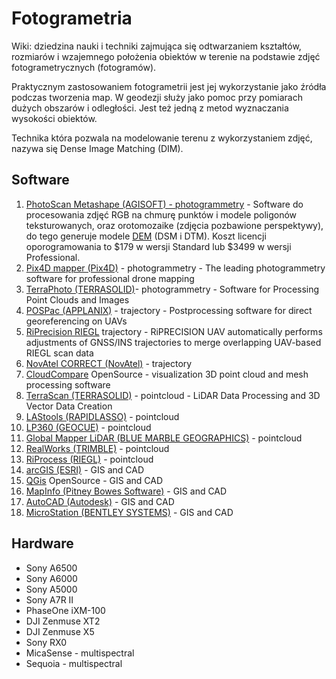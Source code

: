 # Fotogrametria 

Wiki: dziedzina nauki i techniki zajmująca się odtwarzaniem kształtów, rozmiarów i wzajemnego położenia obiektów w terenie na podstawie zdjęć fotogrametrycznych (fotogramów).

Praktycznym zastosowaniem fotogrametrii jest jej wykorzystanie jako źródła podczas tworzenia map. W geodezji służy jako pomoc przy pomiarach dużych obszarów i odległości. Jest też jedną z metod wyznaczania wysokości obiektów.

Technika która pozwala na modelowanie terenu z wykorzystaniem zdjęć, nazywa się Dense Image Matching (DIM).
## Software


1. [PhotoScan Metashape (AGISOFT) - photogrammetry](https://www.agisoft.com/) - Software do procesowania zdjęć RGB na chmurę punktów i  modele poligonów teksturowanych, oraz orotomozaike (zdjęcia pozbawione perspektywy), do tego generuje modele [DEM](https://pl.wikipedia.org/wiki/Numeryczny_model_terenu) (DSM i DTM). Koszt licencji oporogramowania to $179 w wersji Standard lub $3499 w wersji Professional.
2. [Pix4D mapper (Pix4D)](https://www.pix4d.com/product/pix4dmapper-photogrammetry-software) - photogrammetry - The leading photogrammetry software for professional drone mapping
3. [TerraPhoto (TERRASOLID)](http://www.terrasolid.com/home.php)- photogrammetry - Software for Processing Point Clouds and Images
4. [POSPac (APPLANIX)](https://www.applanix.com/products/pospac-mms.htm) - trajectory - Postprocessing software for direct georeferencing on UAVs
5. [RiPrecision RIEGL](http://www.riegl.com/products/software-packages/riprecision-uav/) trajectory - RiPRECISION UAV automatically performs adjustments of GNSS/INS trajectories to merge overlapping UAV-based RIEGL scan data
6. [NovAtel CORRECT (NovAtel)](https://www.novatel.com/solutions/novatel-correct-positioning/) - trajectory
7. [CloudCompare](https://www.danielgm.net/cc/) OpenSource - visualization 3D point cloud and mesh processing software
8. [TerraScan (TERRASOLID)](http://www.terrasolid.com/products/terrascanpage.php) - pointcloud - LiDAR Data Processing and 3D Vector Data Creation
9. [LAStools (RAPIDLASSO)](https://rapidlasso.com/LAStools/) - pointcloud
10. [LP360 (GEOCUE)](https://geocue.com/products/lp-360/) - pointcloud
11. [Global Mapper LiDAR (BLUE MARBLE GEOGRAPHICS)](https://www.bluemarblegeo.com/products/global-mapper-lidar.php) - pointcloud
12. [RealWorks (TRIMBLE)](https://geospatial.trimble.com/products-and-solutions/trimble-realworks) - pointcloud
13. [RiProcess (RIEGL)]([http://www.riegl.com/products/software-packages/riprocess/](http://www.riegl.com/products/software-packages/riprocess/)) - pointcloud
14. [arcGIS (ESRI)](https://www.esri.com/en-us/arcgis/about-arcgis/overview) - GIS and CAD
15. [QGis](https://www.qgis.org/en/site/) OpenSource - GIS and CAD
16. [MapInfo (Pitney Bowes Software)](https://www.pitneybowes.com/us/location-intelligence/geographic-information-systems/mapinfo-pro.html) - GIS and CAD
17. [AutoCAD (Autodesk)](https://www.autodesk.pl/products/autocad/included-toolsets/autocad-map-3d) - GIS and CAD
18. [MicroStation (BENTLEY SYSTEMS)](https://www.bentley.com/pl/products/brands/microstation) - GIS and CAD

## Hardware

- Sony A6500
- Sony A6000
- Sony A5000
- Sony A7R II
- PhaseOne iXM-100
- DJI Zenmuse XT2
- DJI Zenmuse X5
- Sony RX0
- MicaSense - multispectral
- Sequoia - multispectral

